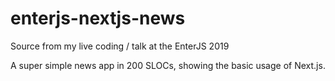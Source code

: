# enterjs-nextjs-news
Source from my live coding / talk at the EnterJS 2019

A super simple news app in 200 SLOCs, showing the basic usage of Next.js.
